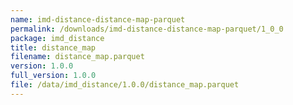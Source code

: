```yaml
---
name: imd-distance-distance-map-parquet
permalink: /downloads/imd-distance-distance-map-parquet/1_0_0
package: imd_distance
title: distance_map
filename: distance_map.parquet
version: 1.0.0
full_version: 1.0.0
file: /data/imd_distance/1.0.0/distance_map.parquet
---
```

